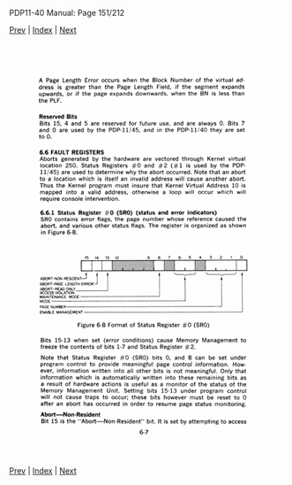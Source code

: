PDP11-40 Manual: Page 151/212

[Prev](pdp11-40-000150.html) | [Index](index.html) | [Next](pdp11-40-000152.html)

![](pdp11-40-000151.gif)

[Prev](pdp11-40-000150.html) | [Index](index.html) | [Next](pdp11-40-000152.html)

